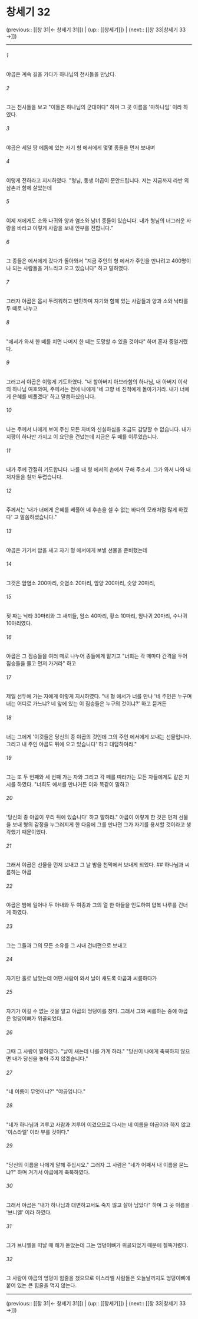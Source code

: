 # 창세기 32

(previous:: [[창 31|← 창세기 31]]) | (up:: [[창세기]]) | (next:: [[창 33|창세기 33 →]])

***




###### 1 

야곱은 계속 길을 가다가 하나님의 천사들을 만났다. 



###### 2 

그는 천사들을 보고 "이들은 하나님의 군대이다" 하며 그 곳 이름을 '마하나임' 이라 하였다. 



###### 3 

야곱은 세일 땅 에돔에 있는 자기 형 에서에게 몇몇 종들을 먼저 보내며 



###### 4 

이렇게 전하라고 지시하였다. "형님, 동생 야곱이 문안드립니다. 저는 지금까지 라반 외삼촌과 함께 살았는데 



###### 5 

이제 저에게도 소와 나귀와 양과 염소와 남녀 종들이 있습니다. 내가 형님의 너그러운 사랑을 바라고 이렇게 사람을 보내 안부를 전합니다." 



###### 6 

그 종들은 에서에게 갔다가 돌아와서 "지금 주인의 형 에서가 주인을 만나려고 400명이나 되는 사람들을 거느리고 오고 있습니다" 하고 말하였다. 



###### 7 

그러자 야곱은 몹시 두려워하고 번민하며 자기와 함께 있는 사람들과 양과 소와 낙타를 두 떼로 나누고 



###### 8 

"에서가 와서 한 떼를 치면 나머지 한 떼는 도망할 수 있을 것이다" 하며 혼자 중얼거렸다. 



###### 9 

그러고서 야곱은 이렇게 기도하였다. "내 할아버지 아브라함의 하나님, 내 아버지 이삭의 하나님 여호와여, 주께서는 전에 나에게 '네 고향 네 친척에게 돌아가거라. 내가 너에게 은혜를 베풀겠다' 하고 말씀하셨습니다. 



###### 10 

나는 주께서 나에게 보여 주신 모든 자비와 신실하심을 조금도 감당할 수 없습니다. 내가 지팡이 하나만 가지고 이 요단을 건넜는데 지금은 두 떼를 이루었습니다. 



###### 11 

내가 주께 간절히 기도합니다. 나를 내 형 에서의 손에서 구해 주소서. 그가 와서 나와 내 처자들을 칠까 두렵습니다. 



###### 12 

주께서는 '내가 너에게 은혜를 베풀어 네 후손을 셀 수 없는 바다의 모래처럼 많게 하겠다' 고 말씀하셨습니다." 



###### 13 

야곱은 거기서 밤을 새고 자기 형 에서에게 보낼 선물을 준비했는데 



###### 14 

그것은 암염소 200마리, 숫염소 20마리, 암양 200마리, 숫양 20마리, 



###### 15 

젖 짜는 낙타 30마리와 그 새끼들, 암소 40마리, 황소 10마리, 암나귀 20마리, 수나귀 10마리였다. 



###### 16 

야곱은 그 짐승들을 여러 떼로 나누어 종들에게 맡기고 "너희는 각 떼마다 간격을 두어 짐승들을 몰고 먼저 가거라" 하고 



###### 17 

제일 선두에 가는 자에게 이렇게 지시하였다. "내 형 에서가 너를 만나 '네 주인은 누구며 너는 어디로 가느냐? 네 앞에 있는 이 짐승들은 누구의 것이냐?' 하고 묻거든 



###### 18 

너는 그에게 '이것들은 당신의 종 야곱의 것인데 그의 주인 에서에게 보내는 선물입니다. 그리고 내 주인 야곱도 뒤에 오고 있습니다' 하고 대답하여라." 



###### 19 

그는 또 두 번째와 세 번째 가는 자와 그리고 각 떼를 따라가는 모든 자들에게도 같은 지시를 하였다. "너희도 에서를 만나거든 이와 똑같이 말하고 



###### 20 

'당신의 종 야곱이 우리 뒤에 있습니다' 하고 말하라." 야곱이 이렇게 한 것은 먼저 선물을 보내 형의 감정을 누그러지게 한 다음에 그를 만나면 그가 자기를 용서할 것이라고 생각했기 때문이었다. 



###### 21 

그래서 야곱은 선물을 먼저 보내고 그 날 밤을 천막에서 보내게 되었다. ## 하나님과 씨름하는 야곱 



###### 22 

야곱은 밤에 일어나 두 아내와 두 여종과 그의 열 한 아들을 인도하여 얍복 나루를 건너게 하였다. 



###### 23 

그는 그들과 그의 모든 소유를 그 시내 건너편으로 보내고 



###### 24 

자기만 홀로 남았는데 어떤 사람이 와서 날이 새도록 야곱과 씨름하다가 



###### 25 

자기가 이길 수 없는 것을 알고 야곱의 엉덩이를 쳤다. 그래서 그와 씨름하는 중에 야곱은 엉덩이뼈가 위골되었다. 



###### 26 

그때 그 사람이 말하였다. "날이 새는데 나를 가게 하라." "당신이 나에게 축복하지 않으면 내가 당신을 놓아 주지 않겠습니다." 



###### 27 

"네 이름이 무엇이냐?" "야곱입니다." 



###### 28 

"네가 하나님과 겨루고 사람과 겨루어 이겼으므로 다시는 네 이름을 야곱이라 하지 않고 '이스라엘' 이라 부를 것이다." 



###### 29 

"당신의 이름을 나에게 말해 주십시오." 그러자 그 사람은 "네가 어째서 내 이름을 묻느냐?" 하며 거기서 야곱에게 축복하였다. 



###### 30 

그래서 야곱은 "내가 하나님과 대면하고서도 죽지 않고 살아 남았다" 하며 그 곳 이름을 '브니엘' 이라 하였다. 



###### 31 

그가 브니엘을 떠날 때 해가 돋았는데 그는 엉덩이뼈가 위골되었기 때문에 절뚝거렸다. 



###### 32 

그 사람이 야곱의 엉덩이 힘줄을 쳤으므로 이스라엘 사람들은 오늘날까지도 엉덩이뼈에 붙어 있는 큰 힘줄을 먹지 않는다.

***

(previous:: [[창 31|← 창세기 31]]) | (up:: [[창세기]]) | (next:: [[창 33|창세기 33 →]])
